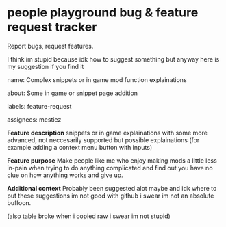 # people playground bug & feature request tracker
Report bugs, request features.

I think im stupid because idk how to suggest something but anyway here is my suggestion if you find it

name: Complex snippets or in game mod function explainations

about: Some in game or snippet page addition

labels: feature-request

assignees: mestiez


**Feature description**
snippets or in game explainations with some more advanced, not neccesarily supported but possible explainations (for example adding a context menu button with inputs)

**Feature purpose**
Make people like me who enjoy making mods a little less in-pain when trying to do anything complicated and find out you have no clue on how anything works and give up.

**Additional context**
Probably been suggested alot maybe and idk where to put these suggestions im not good with github i swear im not an absolute buffoon.


(also table broke when i copied raw i swear im not stupid)
